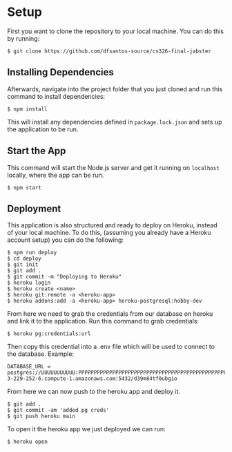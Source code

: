 # Setup
First you want to clone the repository to your local machine. You can do this by running:
```
$ git clone https://github.com/dfsantos-source/cs326-final-jabster

```
## Installing Dependencies
Afterwards, navigate into the project folder that you just cloned and run this command to install dependencies:
```
$ npm install

```
This will install any dependencies defined in `package.lock.json` and sets up the application to be run.


## Start the App
This command will start the Node.js server and get it running on `localhost` locally, where the app can be run.
```
$ npm start

```

## Deployment
This application is also structured and ready to deploy on Heroku, instead of your local machine.
To do this, (assuming you already have a Heroku account setup) you can do the following:

```
$ npm run deploy
$ cd deploy
$ git init
$ git add .
$ git commit -m "Deploying to Heroku"
$ heroku login
$ heroku create <name>
$ heroku git:remote -a <heroku-app>
$ heroku addons:add -a <heroku-app> heroku-postgresql:hobby-dev
```

From here we need to grab the credentials from our database on heroku and link it to the application. Run this command to grab credentials:
```
$ heroku pg:credentials:url

```

Then copy this credential into a .env file which will be used to connect to the database. Example:

```
DATABASE_URL = postgres://UUUUUUUUUUU:PPPPPPPPPPPPPPPPPPPPPPPPPPPPPPPPPPPPPPPPPPPPPPPPPPPPPPPPPPPPPPPP@ec2-3-229-252-6.compute-1.amazonaws.com:5432/d39m84tf0ubgio

```

From here we can now push to the heroku app and deploy it. 
```
$ git add .                         
$ git commit -am 'added pg creds'   
$ git push heroku main          
```

To open it the heroku app we just deployed we can run:
```
$ heroku open
```